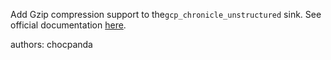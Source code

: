 Add Gzip compression support to the`gcp_chronicle_unstructured` sink. See official documentation [here](https://cloud.google.com/chronicle/docs/reference/ingestion-api#frequently_asked_questions).

authors: chocpanda
